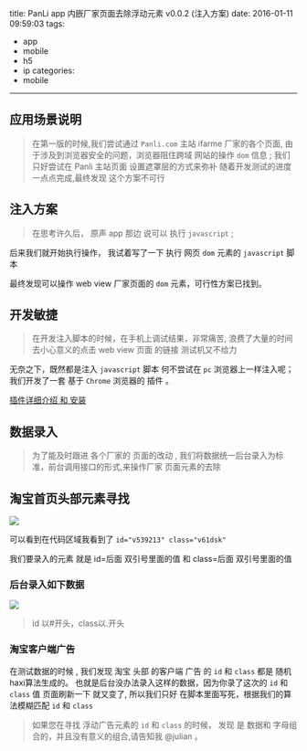title: PanLi app 内嵌厂家页面去除浮动元素 v0.0.2 (注入方案)
date: 2016-01-11 09:59:03
tags:
  - app
  - mobile
  - h5
  - ip
categories:
  - mobile
---

## 应用场景说明

> 在第一版的时候,我们尝试通过 `Panli.com` 主站 ifarme 厂家的各个页面,
> 由于涉及到浏览器安全的问题，浏览器阻住跨域 网站的操作 `dom` 信息 ; 
> 我们只好尝试在 Panli  主站页面 设置遮罩层的方式来弥补
> 随着开发测试的进度一点点完成,最终发现 这个方案不可行

## 注入方案

>在思考许久后， 原声 app 那边 说可以 执行 `javascript` ;

后来我们就开始执行操作， 我试着写了一下 执行 网页 `dom` 元素的 `javascript` 脚本

最终发现可以操作 web view 厂家页面的 `dom` 元素，可行性方案已找到。

## 开发敏捷

> 在开发注入脚本的时候，在手机上调试结果，非常痛苦,
> 浪费了大量的时间去小心意义的点击 web view 页面 的链接
> 测试机又不给力

无奈之下，既然都是注入 `javascript` 脚本 何不尝试在 `pc` 浏览器上一样注入呢；
我们开发了一套 基于 `Chrome` 浏览器的 插件 。

[插件详细介绍 和 安装](https://github.com/browser-extensions/appRemove)


## 数据录入

>为了能及时跟进 各个厂家的 页面的改动 , 
>我们将数据统一后台录入为标准，前台调用接口的形式,来操作厂家 页面元素的去除


## 淘宝首页头部元素寻找

![](http://zanjs.b0.upaiyun.com/image/1/f5/52ba910f9917a128b2b0ec64f710f.png)


可以看到在代码区域我看到了 ` id="v539213" class="v61dsk" ` 

我们要录入的元素 就是 id=后面 双引号里面的值 和 class=后面 双引号里面的值

### 后台录入如下数据

![](http://zanjs.b0.upaiyun.com/image/4/ae/dd0f6acb0780d2fb129bc0e6e26b3.png)


>id 以#开头，class以.开头


### 淘宝客户端广告

在测试数据的时候 , 我们发现 淘宝 头部 的客户端 广告 的 `id`  和 `class` 都是 随机haxi算法生成的。
也就是后台没办法录入这样的数据，因为你录了这次的 `id`  和 `class` 值 页面刷新一下 就又变了,
所以我们只好 在脚本里面写死，根据我们的算法模糊匹配 `id` 和 `class  `

>如果您在寻找 浮动广告元素的 `id` 和 `class` 的时候，
>发现 是 数据和 字母组合的，并且没有意义的组合,请告知我 @julian 。 




 





 




